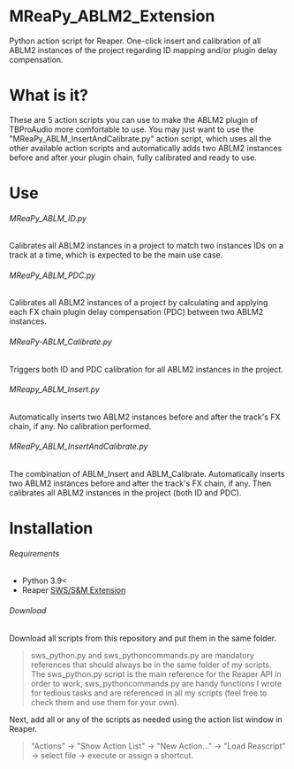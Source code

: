 # MReaPy_ABLM2_Extension
Python action script for Reaper. One-click insert and calibration of all ABLM2 instances of the project regarding ID mapping and/or plugin delay compensation.  

# What is it?
These are 5 action scripts you can use to make the ABLM2 plugin of TBProAudio more comfortable to use. 
You may just want to use the "MReaPy_ABLM_InsertAndCalibrate.py" action script, which uses all the other available action scripts and automatically adds two ABLM2 instances before and after your plugin chain, fully calibrated and ready to use. 

# Use
###### MReaPy_ABLM_ID.py
Calibrates all ABLM2 instances in a project to match two instances IDs on a track at a time, which is expected to be the main use case. 

###### MReaPy_ABLM_PDC.py
Calibrates all ABLM2 instances of a project by calculating and applying each FX chain plugin delay compensation (PDC) between two ABLM2 instances.

###### MReaPy-ABLM_Calibrate.py
Triggers both ID and PDC calibration for all ABLM2 instances in the project.

###### MReapy_ABLM_Insert.py 
Automatically inserts two ABLM2 instances before and after the track's FX chain, if any. No calibration performed. 

###### MReaPy_ABLM_InsertAndCalibrate.py
The combination of ABLM_Insert and ABLM_Calibrate. Automatically inserts two ABLM2 instances before and after the track's FX chain, if any. Then calibrates all ABLM2 instances in the project (both ID and PDC).


# Installation 
###### Requirements
- Python 3.9<
- Reaper [SWS/S&M Extension](https://www.sws-extension.org/) 

###### Download 
Download all scripts from this repository and put them in the same folder. 

>sws_python.py and sws_pythoncommands.py are mandatory references that should always be in the same folder of my scripts. The sws_python.py script is the main reference for the Reaper API in order to work, sws_pythoncommands.py are handy functions I wrote for tedious tasks and are referenced in all my scripts (feel free to check them and use them for your own).

Next, add all or any of the scripts as needed using the action list window in Reaper.

>"Actions" → "Show Action List" → "New Action..." → "Load Reascript" → select file → execute or assign a shortcut.




